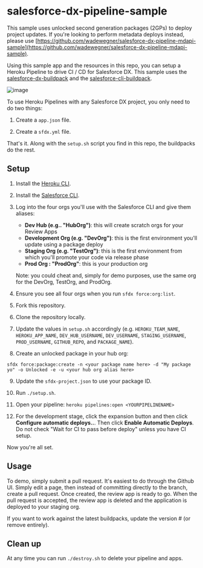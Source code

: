 # salesforce-dx-pipeline-sample

This sample uses unlocked second generation packages (2GPs) to deploy project updates. If you're looking to perform metadata deploys instead, please use [https://github.com/wadewegner/salesforce-dx-pipeline-mdapi-sample](https://github.com/wadewegner/salesforce-dx-pipeline-mdapi-sample).

Using this sample app and the resources in this repo, you can setup a Heroku Pipeline to drive CI / CD for Salesforce DX. This sample uses the [salesforce-dx-buildpack](https://github.com/heroku/salesforce-buildpack) and the [salesforce-cli-buildpack](https://github.com/heroku/salesforce-cli-buildpack).

![image](https://user-images.githubusercontent.com/746259/36068129-5c8a19b2-0e82-11e8-96b5-a9fed295a33d.png)

To use Heroku Pipelines with any Salesforce DX project, you only need to do two things:

1. Create a `app.json` file.

2. Create a `sfdx.yml` file.

That's it. Along with the `setup.sh` script you find in this repo, the buildpacks do the rest.

## Setup

1. Install the [Heroku CLI](https://devcenter.heroku.com/articles/heroku-cli).

2. Install the [Salesforce CLI](https://developer.salesforce.com/tools/sfdxcli).

3. Log into the four orgs you'll use with the Salesforce CLI and give them aliases:

    - **Dev Hub (e.g.. "HubOrg")**: this will create scratch orgs for your Review Apps
    - **Development Org (e.g. "DevOrg")**: this is the first environment you'll update using a package deploy
    - **Staging Org (e.g. "TestOrg")**: this is the first environment from which you'll promote your code via release phase
    - **Prod Org : "ProdOrg"**: this is your production org

    Note: you could cheat and, simply for demo purposes, use the same org for the DevOrg, TestOrg, and ProdOrg.

4. Ensure you see all four orgs when you run `sfdx force:org:list`.

5. Fork this repository.

6. Clone the repository locally.

7. Update the values in `setup.sh` accordingly (e.g. `HEROKU_TEAM_NAME`, `HEROKU_APP_NAME`, `DEV_HUB_USERNAME`, `DEV_USERNAME`, `STAGING_USERNAME`, `PROD_USERNAME`, `GITHUB_REPO`, and `PACKAGE_NAME`).

8. Create an unlocked package in your hub org:

```
sfdx force:package:create -n <your package name here> -d "My package yo" -o Unlocked -e -u <your hub org alias here>
```

9. Update the `sfdx-project.json` to use your package ID.

10. Run `./setup.sh`.

11. Open your pipeline: `heroku pipelines:open <YOURPIPELINENAME>`

6. For the development stage, click the expansion button and then click **Configure automatic deploys..**. Then click **Enable Automatic Deploys**. Do not check "Wait for CI to pass before deploy" unless you have CI setup.

Now you're all set.

## Usage

To demo, simply submit a pull request. It's easiest to do through the Github UI. Simply edit a page, then instead of committing directly to the branch, create a pull request. Once created, the review app is ready to go. When the pull request is accepted, the review app is deleted and the application is deployed to your staging org.

If you want to work against the latest buildpacks, update the version # (or remove entirely).

## Clean up

At any time you can run `./destroy.sh` to delete your pipeline and apps.
